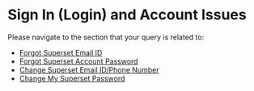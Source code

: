 # Sign In \(Login\) and Account Issues

Please navigate to the section that your query is related to:

* [Forgot Superset Email ID](forgot-superset-email-id.md)
* [Forgot Superset Account Password](forgot-superset-account-password.md)
* [Change Superset Email ID/Phone Number](../account-issues/change-superset-email-id-phone-number.md)
* [Change My Superset Password](../account-issues/change-my-superset-password.md)

